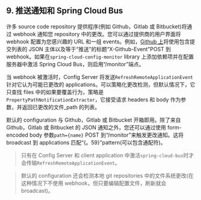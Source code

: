 <section class="normal markdown-section">
<div id="content">
<h1>9. 推送通知和 Spring Cloud Bus</h1>
<div><ins class="adsbygoogle" style="display:block; text-align:center;" data-ad-layout="in-article" data-ad-format="fluid" data-ad-client="ca-pub-6108808167664152" data-ad-slot="6964403648"></ins>
<script>
(adsbygoogle = window.adsbygoogle || []).push({});
</script></div>
<div><p>许多 source code repository 提供程序(例如 Github，Gitlab 或 Bitbucket)将通过 webhook 通知您 repository 中的更改。您可以通过提供商的用户界面将 webhook 配置为您感兴趣的 URL 和一组 events。例如，<a href="https://developer.github.com/v3/activity/events/types/#pushevent" target="_blank" rel="noopener noreferrer">Github 上</a>将使用包含提交列表的 JSON 主体以及等于“推送”的标题“X-Github-Event”POST 到 webhook。如果在<code>spring-cloud-config-monitor</code> library 上添加依赖项并在配置服务器中激活 Spring Cloud Bus，则启用“/monitor”端点。</p>
<p>当 webhook 被激活时，Config Server 将发送<code>RefreshRemoteApplicationEvent</code>针对它认为可能已更改的 applications。可以策略化更改检测，但默认情况下，它只查找 files 中的如果要覆盖行为，策略是<code>PropertyPathNotificationExtractor</code>，它接受请求 headers 和 body 作为参数，并返回已更改的文件_path 的列表。</p>
<p>默认的 configuration 与 Github，Gitlab 或 Bitbucket 开箱即用。除了来自 Github，Gitlab 或 Bitbucket 的 JSON 通知之外，您还可以通过使用 form-encoded body 参数<code>path={name}</code> POST 到“/monitor”来触发更改通知。这将 broadcast 到 applications 匹配“{。59}”pattern(可以包含通配符)。</p>
<blockquote><p>只有在 Config Server 和 client application 中激活<code>spring-cloud-bus</code>时才会传输<code>RefreshRemoteApplicationEvent</code>。</p>
</blockquote><blockquote><p>默认的 configuration 还会检测本地 git repositories 中的文件系统更改(在这种情况下不使用 webhook，但只要编辑配置文件，刷新就会 broadcast)。</p>
</blockquote>
</div>
</div>
</section>